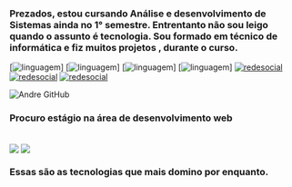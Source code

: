 



### Prezados, estou cursando Análise e desenvolvimento de Sistemas ainda no 1° semestre. Entrentanto não sou leigo quando o assunto é tecnologia. Sou formado em técnico de informática e fiz muitos projetos , durante o curso.

[![linguagem](https://img.shields.io/badge/Java-ED8B00?style=for-the-badge&logo=java&logoColor=white)]
[![linguagem](https://img.shields.io/badge/JavaScript-323330?style=for-the-badge&logo=javascript&logoColor=F7DF1E)]
[![linguagem](https://img.shields.io/badge/HTML5-E34F26?style=for-the-badge&logo=html5&logoColor=white)]
[![linguagem](	https://img.shields.io/badge/CSS3-1572B6?style=for-the-badge&logo=css3&logoColor=white)]
[![redesocial](https://img.shields.io/badge/Instagram-E4405F?style=for-the-badge&logo=instagram&logoColor=white)](https://www.instagram.com/sadm0m3nt5/?next=%2F)
[![redesocial](https://img.shields.io/badge/LinkedIn-0077B5?style=for-the-badge&logo=linkedin&logoColor=white)](https://www.linkedin.com/in/andr%C3%A9-mour%C3%A3o-85a05a197/)
[![redesocial](https://aleen42.github.io/badges/src/stackoverflow.svg)](https://stackoverflow.com/users/20538913/andr%c3%a9-patriarca)

![Andre GitHub](https://github-readme-stats.vercel.app/api?username=and38&show_icons=true&theme=dracula)

### Procuro estágio na área de desenvolvimento web 

<div style = "display: inline_block"><br/>
<img align ="center" src="https://img.shields.io/badge/MySQL-00000F?style=for-the-badge&logo=mysql&logoColor=white"/>
<img align ="center" src="https://img.shields.io/badge/Java-ED8B00?style=for-the-badge&logo=java&logoColor=white"/>

</div>

### Essas são as tecnologias que mais domino por enquanto.
